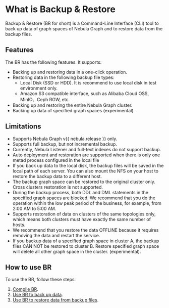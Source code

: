 # What is Backup & Restore

Backup & Restore (BR for short) is a Command-Line Interface (CLI) tool to back up data of graph spaces of Nebula Graph and to restore data from the backup files.

## Features

The BR has the following features. It supports:

- Backing up and restoring data in a one-click operation.
- Restoring data in the following backup file types:
  - Local Disk (SSD or HDD). It is recommend to use local disk in test environment only.
  - Amazon S3 compatible interface, such as Alibaba Cloud OSS, MinIO、Ceph RGW, etc.
- Backing up and restoring the entire Nebula Graph cluster.
- Backing up data of specified graph spaces (experimental).

## Limitations

- Supports Nebula Graph v{{ nebula.release }} only.
- Supports full backup, but not incremental backup.
- Currently, Nebula Listener and full-text indexes do not support backup.
- Auto deployment and restoration are supported when there is only one metad process configured in the local file
- If you back up data to the local disk, the backup files will be saved in the local path of each server. You can also mount the NFS on your host to restore the backup data to a different host.
- The backup graph space can be restored to the original cluster only. Cross clusters restoration is not supported.
- During the backup process, both DDL and DML statements in the specified graph spaces are blocked. We recommend that you do the operation within the low peak period of the business, for example, from 2:00 AM to 5:00 AM.
- Supports restoration of data on clusters of the same topologies only, which means both clusters must have exactly the same number of hosts.
- We recommend that you restore the data OFFLINE because it requires removing the data and restart the service.
- If you backup data of a specified graph space in cluster A, the backup files CAN NOT be restored to cluster B. Restore specified graph space will delete all other graph space in the cluster. (experimental).
<!---When backing up or restoring the data deployed in Docker, network configuration should be done, such as IP and port mapping. -->

<!--
## Implementation

You can use the BR to do these:

- Backing up a cluster and storing its data in a local or cloud storage system.

- Restoring data to a cluster from a local or cloud storage system.

This section introduces how backup and restoration are implemented in the BR.

### Backup

To back up data, the BR sends a backup request to the leader metad process to trigger the backup process as follows:

1. The SSH login from the BR machine to the meta and the storage servers is verified.

  !!! Note

        Besides, if a remote storage system such as Amazon S3 or Alibaba Cloud OSS is necessary, their client installation and configuration are verified.

2. The BR sends a request to create backup files.

3. The leader metad process is locked.

  !!! note

        From now on, you cannot run any DDL statement of nGQL until Step 9.

4. The leader metad process blocks writing to the specified graph spaces.

  !!! note

        From now on, you cannot run any DML statement of nGQL in the specified graph spaces until Step 7. But this process does not affect the DQL statements in these graph spaces, and you can do whatever you want in other graph spaces.

5. The leader metad process sends a request to the storaged processes for the snapshot file names.

6. The leader metad process scans local RocksDB files and output SST files.

7. The leader metad process unblocks writing to the specified graph spaces.

  !!! note

        From now on, you can run DML statements of nGQL in the specified graph spaces.

8. The leader metad process sends responses to the BR with the metadata and snapshots including:
   - the thrift format,
   - partition information of the graph spaces,
   - the Raft log commit ID of each partition,
   - the snapshot information including the catalog of the snapshots of each storaged process,
   - their SST file names of the meta server, and
   - the backup file names.

9.  The leader metad process is unlocked.

  !!! note

        From now on, you can run any DDL statement of nGQL in the specified graph spaces.

10. The account on the BR machine logs on via SSH to the meta server where the leader locates and to all the storage servers and backs up files.

11. If Amazon S3 or Alibaba Cloud OSS is used, the BR uses commands to upload the files to the cloud storage system.

  !!! note

        This step causes massive disk reads. We recommend that a 10 Gigabit Network is applied. If a networking error occurs during this step, the backup process fails and you must do the backup operation again. For now, the backup process cannot be resumed from the broken point.

12. The BR sends a request to clean the snapshots from storage servers, and the backup process is done.
  
This figure shows how the backup is implemented.

![The figure shows the backup procedure](https://docs-cdn.nebula-graph.com.cn/figures/ng-ug-001.png "Implementation of backup")

When backup files are generated, the file names are generated automatically. A folder name is in the format of `BACKUP_YY_MM_DD_HH_mm_SS`, of which,

- `BACKUP` indicates the files are backup files.
- `YY_MM_DD_HH_mm_SS` indicates the timestamp when the files are generated.

### Restore

!!! danger

    During the restoration process, the data on the target cluster is removed and then is replaced with the data from the backup files. If necessary, back up the data on the target cluster.

The restoration process is implemented as follows:

1. The SSH login from the BR to the meta and the storage servers is verified.

  !!! Note

        Besides, if a cloud storage system such as Amazon S3 or Alibaba Cloud OSS is necessary, their client installation and configuration are verified.

2. The BR downloads the metadata (but not data) of the backup files from the remote storage system or other external storage systems.

3. The BR verifies the topology of the clusters to make sure both clusters must have exactly the same number of hosts.

4. The BR stops the Meta Service and the Storage Service remotely.

5. The account on the BR machine logs on via SSH to the meta and storage servers to remove the existing data files.

6. When data files are removed, the account on the BR machine logs on via SSH to the meta and storage servers and downloads the backup files from the cloud storage system or other external storage systems.

7. When the backup files are downloaded, the BR starts the Meta Service.

8. The BR uses the `br restore` command to change the partition information of the specified metad processes.

9.  The BR starts the Storage Service, and the restoration process is done.

This figure shows how the restoration process is implemented.

![The figure shows the restoration process](https://docs-cdn.nebula-graph.com.cn/figures/ng-ug-002.png "Implementation of restoration")
-->


## How to use BR

To use the BR, follow these steps:

1. [Compile BR](2.compile-br.md).
2. [Use BR to back up data](3.br-backup-data.md).
3. [Use BR to restore data from backup files](4.br-restore-data.md).
